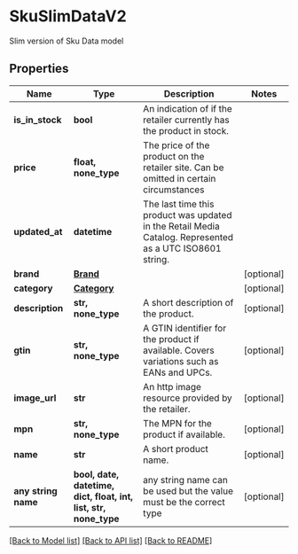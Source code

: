 # SkuSlimDataV2

Slim  version of Sku Data model

## Properties
Name | Type | Description | Notes
------------ | ------------- | ------------- | -------------
**is_in_stock** | **bool** | An indication of if the retailer currently has the product in stock. | 
**price** | **float, none_type** | The price of the product on the retailer site. Can be omitted in certain circumstances | 
**updated_at** | **datetime** | The last time this product was updated in the Retail Media Catalog. Represented as a UTC ISO8601 string. | 
**brand** | [**Brand**](Brand.md) |  | [optional] 
**category** | [**Category**](Category.md) |  | [optional] 
**description** | **str, none_type** | A short description of the product. | [optional] 
**gtin** | **str, none_type** | A GTIN identifier for the product if available. Covers variations such as EANs and UPCs. | [optional] 
**image_url** | **str** | An http image resource provided by the retailer. | [optional] 
**mpn** | **str, none_type** | The MPN for the product if available. | [optional] 
**name** | **str** | A short product name. | [optional] 
**any string name** | **bool, date, datetime, dict, float, int, list, str, none_type** | any string name can be used but the value must be the correct type | [optional]

[[Back to Model list]](../README.md#documentation-for-models) [[Back to API list]](../README.md#documentation-for-api-endpoints) [[Back to README]](../README.md)


